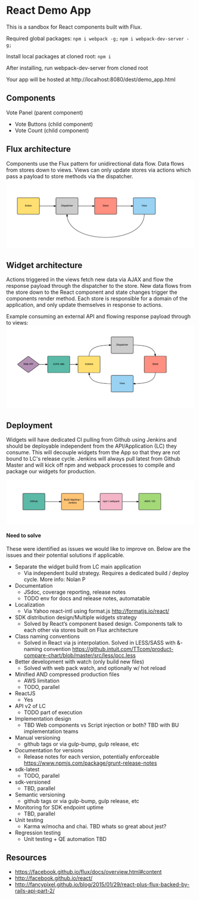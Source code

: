 # React Demo App

This is a sandbox for React components built with Flux.

Required global packages:
`npm i webpack -g;`
`npm i webpack-dev-server -g;`
  
Install local packages at cloned root:
`npm i`

After installing, run webpack-dev-server from cloned root

Your app will be hosted at http://localhost:8080/dest/demo_app.html

## Components

Vote Panel (parent component)
  - Vote Buttons (child component)
  - Vote Count (child component)

## Flux architecture
Components use the Flux pattern for unidirectional data flow. Data flows from stores down to views. Views can only update stores via actions which pass a payload to store methods via the dispatcher. 
![Flux Diagram](https://github.com/am80l/react-demo-app/blob/master/images/flux-diagram.png)

## Widget architecture
Actions triggered in the views fetch new data via AJAX and flow the response payload through the dispatcher to the store. New data flows from the store down to the React component and state changes trigger the components render method. Each store is responsible for a domain of the application, and only update themselves in response to actions.

Example consuming an external API and flowing response payload through to views:
![Flux Diagram](https://github.com/am80l/react-demo-app/blob/master/images/widget-diagram.png)

## Deployment
Widgets will have dedicated CI pulling from Github using Jenkins and should be deployable independent from the API/Application (LC) they consume. This will decouple widgets from the App so that they are not bound to LC's release cycle. Jenkins will always pull latest from Github Master and will kick off npm and webpack processes to compile and package our widgets for production. 

![Deploy Diagram](https://github.com/am80l/react-demo-app/blob/master/images/deployment-diagram.jpeg)

#### Need to solve
These were identified as issues we would like to improve on. Below are the issues and their potential solutions if applicable.
- Separate the widget build from LC main application
  * Via independent build strategy. Requires a dedicated build / deploy cycle. More info: Nolan P
- Documentation
  * JSdoc, coverage reporting, release notes
  * TODO env for docs and release notes, automatable 
- Localization
  * Via Yahoo react-intl using format.js http://formatjs.io/react/
- SDK distribution design/Multiple widgets strategy
  * Solved by React’s component based design. Components talk to each other via stores built on Flux architecture
- Class naming conventions
  * Solved in React via js interpolation. Solved in LESS/SASS with &- naming convention https://github.intuit.com/TTcom/product-compare-chart/blob/master/src/less/pcc.less
- Better development with watch (only build new files)
  * Solved with web pack watch, and optionally w/ hot reload
- Minified AND compressed production files
  * AWS limitation  
  * TODO, parallel
- ReactJS
  * Yes
- API v2 of LC
  * TODO part of execution
- Implementation design
  * TBD Web components vs Script injection or both? TBD with BU implementation teams
- Manual versioning
  * github tags or via gulp-bump, gulp release, etc
- Documentation for versions
  * Release notes for each version, potentially enforceable https://www.npmjs.com/package/grunt-release-notes
- sdk-latest
  * TODO, parallel
- sdk-versioned
  * TBD, parallel
- Semantic versioning
  * github tags or via gulp-bump, gulp release, etc
- Monitoring for SDK endpoint uptime
  * TBD, parallel
- Unit testing
  * Karma w/mocha and chai. TBD whats so great about jest?
- Regression testing
  * Unit testing + QE automation TBD

## Resources
- https://facebook.github.io/flux/docs/overview.html#content
- http://facebook.github.io/react/
- http://fancypixel.github.io/blog/2015/01/29/react-plus-flux-backed-by-rails-api-part-2/
